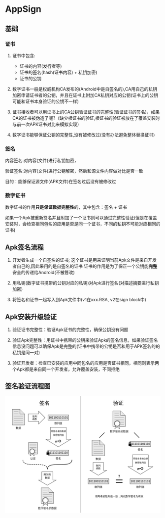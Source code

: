 # AppSign
## 基础
### 证书
1. 证书中包含:
    * 证书的内容(发行者等)
    * 证书的签名(hash(证书内容) + 私钥加密)
    * 证书的公钥

2. 数字证书一般是权威机构CA发布的(Android中是自签名的),CA用自己的私钥加密申请证书者的公钥，并且在证书上附加CA私钥对应的公钥(证书上的公钥可能和证书本身验证的公钥不一样)
3. 证书接收者可以用证书上的CA公钥验证证书的完整性(验证证书的签名)，如果CA的证书被伪造了呢?（缺少根证书的验证,根证书的验证被放在了覆盖安装时与前一次APK证书对比来模拟实现）
4. 数字证书能够保证公钥的完整性,没有被修改过(没有办法避免整体替换证书)


### 签名
内容签名:对内容(文件)进行私钥加密，

验证签名:对内容(文件)进行公钥解密，然后和源文件内容做对比是否一致

目的：能够保证源文件(APK文件)在签名过后没有被修改过

### 数字证书
数字证书的作用**只是保证数据完整性**的，其中包含：签名 + 证书

如果一个Apk被重新签名并且附加了一个证书则可以通过完整性验证(但是在覆盖安装时，会检查相同包名的应用是否是同一个证书，不同的私钥不可能对应相同的证书)

## Apk签名流程
1. 开发者生成一个自签名的证书;
这个证书是用来证明当前Apk文件是来自开发者自己的,因此采用的是自签名的证书
证书的作用是为了保正一个公钥能**完整**安全的传递给Android(不被篡改)

2. 用私钥(数字证书携带的公钥对应的私钥)对Apk进行签名(对描述摘要进行私钥加密)

3. 将签名和证书一起写入到Apk文件中(v1在xxx.RSA, v2在sign block中)

## Apk安装升级验证
1. 验证证书完整性：验证Apk证书的完整性，确保公钥没有问题

2. 验证Apk完整性：用证书中携带的公钥来验证Apk的签名信息，如果验证签名信息没问题可以确保Apk是完整的(证书中携带的公钥是否和用于APK签名的的私钥是同一对)

3. 验证开发者：检查已安装的应用中同包名的应用是否证书相同，相同则表示两个Apk都是来自同一个开发者，允许覆盖安装，不同拒绝

## 签名验证流程图
![签名验证流程图](./sign.png)